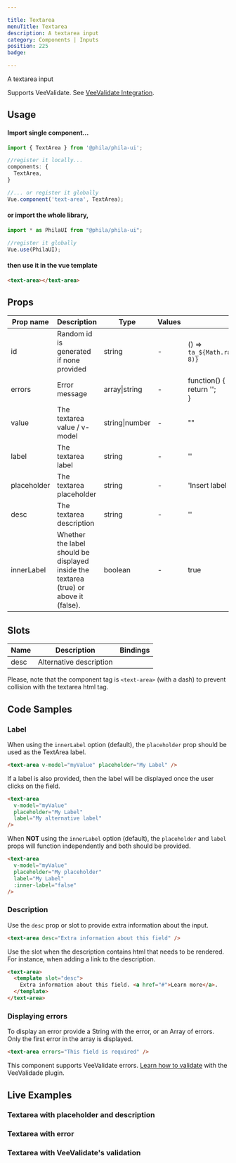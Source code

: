 ```yaml
---

title: Textarea
menuTitle: Textarea
description: A textarea input
category: Components | Inputs
position: 225
badge:

---
```


A textarea input

<alert>Supports VeeValidate. See [VeeValidate Integration](/vendors/vee-validate-integration).</alert>

## Usage

#### Import single component...

```js
import { TextArea } from '@phila/phila-ui';

//register it locally...
components: {
  TextArea,
}

//... or register it globally
Vue.component('text-area', TextArea);
```

#### or import the whole library,

```js
import * as PhilaUI from "@phila/phila-ui";

//register it globally
Vue.use(PhilaUI);
```

#### then use it in the vue template

```html
<text-area></text-area>
```

## Props

| Prop name   | Description                                                                           | Type           | Values | Default                                                  |
| ----------- | ------------------------------------------------------------------------------------- | -------------- | ------ | -------------------------------------------------------- |
| id          | Random id is generated if none provided                                               | string         | -      | () => `ta_${Math.random().toString(12).substring(2, 8)}` |
| errors      | Error message                                                                         | array\|string  | -      | function() {<br> return '';<br>}                         |
| value       | The textarea value / v-model                                                          | string\|number | -      | ""                                                       |
| label       | The textarea label                                                                    | string         | -      | ''                                                       |
| placeholder | The textarea placeholder                                                              | string         | -      | 'Insert label placeholder here'                          |
| desc        | The textarea description                                                              | string         | -      | ''                                                       |
| innerLabel  | Whether the label should be displayed inside the textarea (true) or above it (false). | boolean        | -      | true                                                     |

## Slots

| Name | Description             | Bindings |
| ---- | ----------------------- | -------- |
| desc | Alternative description |          |

<alert type="warning">Please, note that the component tag is `<text-area>` (with a dash) to prevent collision with the textarea html tag.</alert>

## Code Samples

### Label

When using the `innerLabel` option (default), the `placeholder` prop should be used as the TextArea label.

```html
<text-area v-model="myValue" placeholder="My Label" />
```

If a label is also provided, then the label will be displayed once the user clicks on the field.

```html
<text-area
  v-model="myValue"
  placeholder="My Label"
  label="My alternative label"
/>
```

When **NOT** using the `innerLabel` option (default), the `placeholder` and `label` props will function independently and both should be provided.

```html
<text-area
  v-model="myValue"
  placeholder="My placeholder"
  label="My Label"
  :inner-label="false"
/>
```

### Description

Use the `desc` prop or slot to provide extra information about the input.

```html
<text-area desc="Extra information about this field" />
```

Use the slot when the description contains html that needs to be rendered. For instance, when adding a link to the description.

```html
<text-area>
  <template slot="desc">
    Extra information about this field. <a href="#">Learn more</a>.
  </template>
</text-area>
```

### Displaying errors

To display an error provide a String with the error, or an Array of errors. Only the first error in the array is displayed.

```html
<text-area errors="This field is required" />
```

<alert>This component supports VeeValidate errors. [Learn how to validate](/vee-validate-integration) with the VeeValidade plugin.<a></alert>

## Live Examples

### Textarea with placeholder and description

<example name="TextArea1" height="300"></example>

### Textarea with error

<example name="TextArea2" height="300"></example>

### Textarea with VeeValidate's validation

<example name="TextArea3" height="380"></example>
